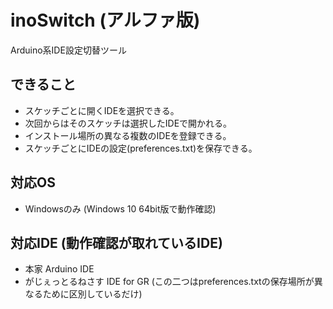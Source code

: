 # inoSwitch (アルファ版)
Arduino系IDE設定切替ツール

## できること
* スケッチごとに開くIDEを選択できる。
* 次回からはそのスケッチは選択したIDEで開かれる。
* インストール場所の異なる複数のIDEを登録できる。
* スケッチごとにIDEの設定(preferences.txt)を保存できる。

## 対応OS
* Windowsのみ (Windows 10 64bit版で動作確認)

## 対応IDE (動作確認が取れているIDE)
* 本家 Arduino IDE
* がじぇっとるねさす IDE for GR
(この二つはpreferences.txtの保存場所が異なるために区別しているだけ)



